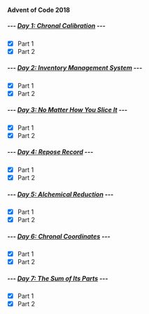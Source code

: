 #### Advent of Code 2018

##### --- [Day 1: Chronal Calibration](d01) ---
- [x] Part 1
- [x] Part 2

##### --- [Day 2: Inventory Management System](d02) ---
- [x] Part 1
- [x] Part 2

##### --- [Day 3: No Matter How You Slice It](d03) ---
- [x] Part 1
- [x] Part 2

##### --- [Day 4: Repose Record](d04) ---
- [x] Part 1
- [x] Part 2

##### --- [Day 5: Alchemical Reduction](d05) ---
- [x] Part 1
- [x] Part 2

##### --- [Day 6: Chronal Coordinates](d06) ---
- [x] Part 1
- [x] Part 2

##### --- [Day 7: The Sum of Its Parts](d07) ---
- [x] Part 1
- [x] Part 2